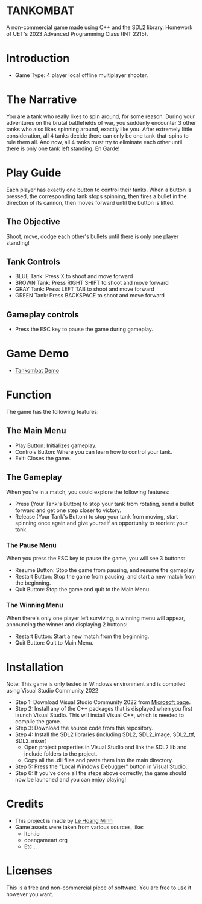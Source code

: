 # TANKOMBAT
A non-commercial game made using C++ and the SDL2 library.
Homework of UET's 2023 Advanced Programming Class (INT 2215).

# Introduction
* Game Type: 4 player local offline multiplayer shooter.

# The Narrative 
You are a tank who really likes to spin around, for some reason. During your adventures on the brutal battlefields of war, you suddenly encounter 3 other tanks who also likes spinning around, exactly like you. After extremely little consideration, all 4 tanks decide there can only be one tank-that-spins to rule them all. And now, all 4 tanks must try to eliminate each other until there is only one tank left standing. En Garde!

# Play Guide
Each player has exactly one button to control their tanks. When a  button is pressed, the corresponding tank stops spinning, then fires a bullet in the direction of its cannon, then moves forward until the button is lifted.
## The Objective
Shoot, move, dodge each other's bullets until there is only one player standing!

## Tank Controls
* BLUE Tank: Press X to shoot and move forward
* BROWN Tank: Press RIGHT SHIFT to shoot and move forward
* GRAY Tank: Press LEFT TAB to shoot and move forward
* GREEN Tank: Press BACKSPACE to shoot and move forward

## Gameplay controls
* Press the ESC key to pause the game during gameplay.


# Game Demo
* [Tankombat Demo](https://drive.google.com/file/d/1vklHDVrLVpTVlO24e3XHrhikze0lQTki/view?usp=share_link)
# Function
The game has the following features:
## The Main Menu
* Play Button: Initializes gameplay.
* Controls Button: Where you can learn how to control your tank.
* Exit: Closes the game.
## The Gameplay
When you're in a match, you could explore the following features:
* Press (Your Tank's Button) to stop your tank from rotating, send a bullet forward and get one step closer to victory.
* Release (Your Tank's Button) to stop your tank from moving, start spinning once again and give yourself an opportunity to reorient your tank.
### The Pause Menu
When you press the ESC key to pause the game, you will see 3 buttons:
* Resume Button: Stop the game from pausing, and resume the gameplay
* Restart Button: Stop the game from pausing, and start a new match from the beginning.
* Quit Button: Stop the game and quit to the Main Menu.
### The Winning Menu
When there's only one player left surviving, a winning menu will appear, announcing the winner and displaying 2 buttons:
* Restart Button: Start a new match from the beginning.
* Quit Button: Quit to Main Menu.
# Installation
Note: This game is only tested in Windows environment and is compiled using Visual Studio Community 2022
* Step 1: Download Visual Studio Community 2022 from [Microsoft page](https://visualstudio.microsoft.com/vs/community/).
* Step 2: Install any of the C++ packages that is displayed when you first launch Visual Studio. This will install Visual C++, which is needed to compile the game.
* Step 3: Download the source code from this repository.
* Step 4: Install the SDL2 libraries (including SDL2, SDL2_image, SDL2_ttf, SDL2_mixer)
  * Open project properties in Visual Studio and link the SDL2 lib and include folders to the project.
  * Copy all the .dll files and paste them into the main directory.
* Step 5: Press the "Local Windows Debugger" button in Visual Studio.
* Step 6: If you've done all the steps above correctly, the game should now be launched and you can enjoy playing!
# Credits
* This project is made by [Le Hoang Minh](https://github.com/Lehoangminh-dab)
* Game assets were taken from various sources, like:
  * Itch.io
  * opengameart.org
  * Etc...
# Licenses
This is a free and non-commercial piece of software. You are free to use it however you want.
